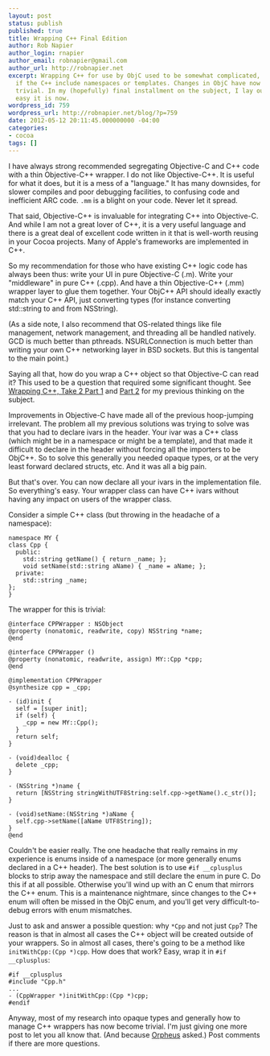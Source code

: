 ```yaml
---
layout: post
status: publish
published: true
title: Wrapping C++ Final Edition
author: Rob Napier
author_login: rnapier
author_email: robnapier@gmail.com
author_url: http://robnapier.net
excerpt: Wrapping C++ for use by ObjC used to be somewhat complicated, especially
  if the C++ include namespaces or templates. Changes in ObjC have now made it nearly
  trivial. In my (hopefully) final installment on the subject, I lay out just how
  easy it is now.
wordpress_id: 759
wordpress_url: http://robnapier.net/blog/?p=759
date: 2012-05-12 20:11:45.000000000 -04:00
categories:
- cocoa
tags: []
---
```

I have always strong recommended segregating Objective-C and C++ code with a thin Objective-C++ wrapper. I do not like Objective-C++. It is useful for what it does, but it is a mess of a "language." It has many downsides, for slower compiles and poor debugging facilities, to confusing code and inefficient ARC code. `.mm` is a blight on your code. Never let it spread.

That said, Objective-C++ is invaluable for integrating C++ into Objective-C. And while I am not a great lover of C++, it is a very useful language and there is a great deal of excellent code written in it that is well-worth reusing in your Cocoa projects. Many of Apple's frameworks are implemented in C++.

So my recommendation for those who have existing C++ logic code has always been thus: write your UI in pure Objective-C (.m). Write your "middleware" in pure C++ (.cpp). And have a thin Objective-C++ (.mm) wrapper layer to glue them together. Your ObjC++ API should ideally exactly match your C++ API, just converting types (for instance converting std::string to and from NSString).
<!-- more -->
(As a side note, I also recommend that OS-related things like file management, network management, and threading all be handled natively. GCD is much better than pthreads. NSURLConnection is much better than writing your own C++ networking layer in BSD sockets. But this is tangental to the main point.)

Saying all that, how do you wrap a C++ object so that Objective-C can read it? This used to be a question that required some significant thought. See <a href="http://robnapier.net/blog/wrapping-c-take-2-1-486">Wrapping C++, Take 2 Part 1</a> and <a href="http://robnapier.net/blog/wrapping-c-take-2-2-493">Part 2</a> for my previous thinking on the subject.

Improvements in Objective-C have made all of the previous hoop-jumping irrelevant. The problem all my previous solutions was trying to solve was that you had to declare ivars in the header. Your ivar was a C++ class (which might be in a namespace or might be a template), and that made it difficult to declare in the header without forcing all the importers to be ObjC++. So to solve this generally you needed opaque types, or at the very least forward declared structs, etc. And it was all a big pain.

But that's over. You can now declare all your ivars in the implementation file. So everything's easy. Your wrapper class can have C++ ivars without having any impact on users of the wrapper class.

Consider a simple C++ class (but throwing in the headache of a namespace):

    namespace MY {
    class Cpp {
      public:
        std::string getName() { return _name; };
        void setName(std::string aName) { _name = aName; };
      private:
        std::string _name;
    };
    }

The wrapper for this is trivial:

    @interface CPPWrapper : NSObject
    @property (nonatomic, readwrite, copy) NSString *name;
    @end

    @interface CPPWrapper ()
    @property (nonatomic, readwrite, assign) MY::Cpp *cpp;
    @end

    @implementation CPPWrapper
    @synthesize cpp = _cpp;

    - (id)init {
      self = [super init];
      if (self) {
        _cpp = new MY::Cpp();
      }
      return self;
    }

    - (void)dealloc {
      delete _cpp;
    }

    - (NSString *)name {
      return [NSString stringWithUTF8String:self.cpp->getName().c_str()];
    }

    - (void)setName:(NSString *)aName {
      self.cpp->setName([aName UTF8String]);
    }
    @end

Couldn't be easier really. The one headache that really remains in my experience is enums inside of a namespace (or more generally enums declared in a C++ header). The best solution is to use `#if __cplusplus` blocks to strip away the namespace and still declare the enum in pure C. Do this if at all possible. Otherwise you'll wind up with an C enum that mirrors the C++ enum. This is a maintenance nightmare, since changes to the C++ enum will often be missed in the ObjC enum, and you'll get very difficult-to-debug errors with enum mismatches.

Just to ask and answer a possible question: why `*Cpp` and not just `Cpp`? The reason is that in almost all cases the C++ object will be created outside of your wrappers. So in almost all cases, there's going to be a method like `initWithCpp:(Cpp *)cpp`. How does that work? Easy, wrap it in `#if __cplusplus`:

    #if __cplusplus
    #include "Cpp.h"
    ...
    - (CppWrapper *)initWithCpp:(Cpp *)cpp;
    #endif

Anyway, most of my research into opaque types and generally how to manage C++ wrappers has now become trivial. I'm just giving one more post to let you all know that. (And because <a href="http://robnapier.net/blog/wrapping-c-take-2-1-486#comment-15967">Orpheus</a> asked.) Post comments if there are more questions.
